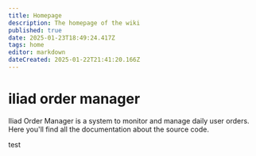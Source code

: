 ```yaml
---
title: Homepage
description: The homepage of the wiki
published: true
date: 2025-01-23T18:49:24.417Z
tags: home
editor: markdown
dateCreated: 2025-01-22T21:41:20.166Z
---
```


# iliad order manager
Iliad Order Manager is a system to monitor and manage daily user orders. Here you'll find all the documentation about the source code.

test